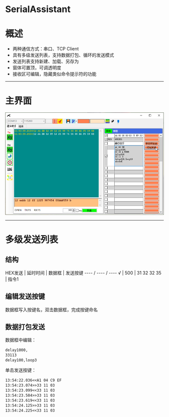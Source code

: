 # SerialAssistant
# 概述
* 两种通信方式：串口、TCP Client  
* 具有多级发送列表，支持数据打包、循环的发送模式  
* 发送列表支持新建、加载、另存为  
* 窗体可置顶，可调透明度  
* 接收区可编辑，隐藏类似命令提示符的功能  

---

# 主界面

![主界面](主界面.png)

---

# 多级发送列表
## 结构

HEX发送 | 延时时间 | 数据框 | 发送按键
---- / ---- / ----
√ | 500 | 31 32 32 35 | 指令1

## 编辑发送按键
数据框写入按键名，双击数据框，完成按键命名

## 数据打包发送
数据框中编辑：  
```A1 04 C9 EF
delay1000,
33113
delay100,loop3
```  
单击发送按键：
```13:54:21.951>>A1 04 C9 EF
13:54:22.036<<A1 04 C9 EF
13:54:23.074>>33 11 03
13:54:23.099<<33 11 03
13:54:23.584>>33 11 03
13:54:23.619<<33 11 03
13:54:24.125>>33 11 03
13:54:24.225<<33 11 03
```  

